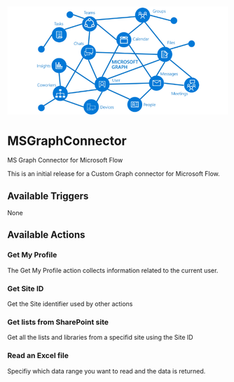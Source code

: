 ![Graph Logo](/microsoft_graph.png)
# MSGraphConnector

MS Graph Connector for Microsoft Flow

This is an initial release for a Custom Graph connector for Microsoft Flow.

## Available Triggers

None

## Available Actions

### Get My Profile

The Get My Profile action collects information related to the current user.

### Get Site ID

Get the Site identifier used by other actions

### Get lists from SharePoint site

Get all the lists and libraries from a specifid site using the Site ID
 
### Read an Excel file

Specifiy which data range you want to read and the data is returned.
